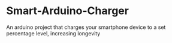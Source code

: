 # Smart-Arduino-Charger
An arduino project that charges your smartphone device to a set percentage level, increasing longevity
